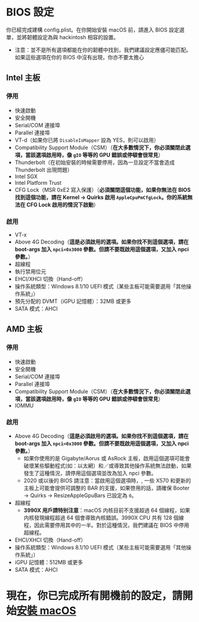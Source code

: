 # BIOS 設定

你已經完成建構 config.plist。在你開始安裝 macOS 前，請進入 BIOS 設定選單，並將韌體設定為與 hackintosh 相容的設置。

* 注意：並不是所有選項都能在你的韌體中找到，我們建議設定應儘可能匹配。如果這些選項在你的 BIOS 中沒有出現，你亦不要太擔心

## Intel 主板

### 停用

* 快速啟動
* 安全開機
* Serial/COM 連接埠
* Parallel 連接埠
* VT-d（如果你已將 `DisableIoMapper` 設為 YES，則可以啟用）
* Compatibility Support Module（CSM）（**在大多數情況下，你必須關閉此選項，當該選項啟用時，像 `gIO` 等等的 GPU 錯誤或停頓會很常見**）
* Thunderbolt（在初始安裝的時候需要停用，因為一旦設定不當會造成 Thunderbolt 出現問題）
* Intel SGX
* Intel Platform Trust
* CFG Lock（MSR 0xE2 寫入保護）（**必須關閉這個功能，如果你無法在 BIOS 找到這個功能，請在 Kernel -> Quirks 啟用 `AppleCpuPmCfgLock`。你的系統無法在 CFG Lock 啟用的情況下啟動**）

### 啟用

* VT-x
* Above 4G Decoding（**這是必須啟用的選項。如果你找不到這個選項，請在 boot-args 加入 `npci=0x3000` 參數。但請不要既啟用這個選項，又加入 npci 參數。**）
* 超線程
* 執行禁用位元
* EHCI/XHCI 切換（Hand-off）
* 操作系統類型：Windows 8.1/10 UEFI 模式（某些主板可能需要選用「其他操作系統」）
* 預先分配的 DVMT（iGPU 記憶體）：32MB 或更多
* SATA 模式：AHCI

## AMD 主板

### 停用

* 快速啟動
* 安全開機
* Serial/COM 連接埠
* Parallel 連接埠
* Compatibility Support Module（CSM）（**在大多數情況下，你必須關閉此選項，當該選項啟用時，像 `gIO` 等等的 GPU 錯誤或停頓會很常見**）
* IOMMU

### 啟用

* Above 4G Decoding（**這是必須啟用的選項。如果你找不到這個選項，請在 boot-args 加入 `npci=0x3000` 參數。但請不要既啟用這個選項，又加入 npci 參數。**）
  * 如果你使用的是 Gigabyte/Aorus 或 AsRock 主板，啟用這個選項可能會破壞某些驅動程式(如：以太網）和／或導致其他操作系統無法啟動，如果發生了這種情況，請停用這個選項並改為加入 npci 參數。
  * 2020 或以後的 BIOS 請注意：當啟用這個選項時，, 一些 X570 和更新的主板上可能會提供可調整的 BAR 的支援，如果啓用的話，請確保 Booter -> Quirks -> ResizeAppleGpuBars 已設定為 `0`。
* 超線程
  * **3990X 用戶請特别注意**：macOS 内核目前不支援超過 64 個線程，如果内核發現線程超過 64 個會導致內核錯誤。3990X CPU 共有 128 個線程，因此需要停用其中的一半。對於這種情況，我們建議在 BIOS 中停用超線程。
* EHCI/XHCI 切換（Hand-off）
* 操作系統類型：Windows 8.1/10 UEFI 模式（某些主板可能需要選用「其他操作系統」）
* iGPU 記憶體：512MB 或更多
* SATA 模式：AHCI

# 現在，你已完成所有開機前的設定，請開始[安裝 macOS](../installation/installation-process.md)
